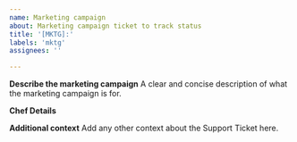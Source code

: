 ```yaml
---
name: Marketing campaign
about: Marketing campaign ticket to track status
title: '[MKTG]:'
labels: 'mktg'
assignees: ''

---
```


**Describe the marketing campaign**
A clear and concise description of what the marketing campaign is for.

**Chef Details**


**Additional context**
Add any other context about the Support Ticket here.